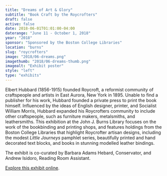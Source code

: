 ```yaml
---
title: "Dreams of Art & Glory"
subtitle: "Book Craft by the Roycrofters"
draft: false
active: false
date: 2018-06-01T01:01:00-04:00
daterange: "June 11 - October 1, 2018"
year: "2018"
sponsor: "Sponsored by the Boston College Libraries"
location: "burns"
slug: "roycrofters"
image: "2018/06-dreams.png"
imagethumb: "2018/06-dreams-thumb.png"
imagealt: "Exhibit poster"
style: "left"
type: "exhibits"
---
```


Elbert Hubbard (1856-1915) founded Roycroft, a reformist community of craftspeople and artists in East Aurora, New York in 1895. Unable to find a publisher for his work, Hubbard founded a private press to print the book himself. Influenced by the ideas of English designer, printer, and Socialist William Morris, Hubbard expanded his Roycrofters community to include other craftspeople, such as furniture makers, metalsmiths, and leathersmiths. This exhibition at the John J. Burns Library focuses on the work of the bookbinding and printing shops, and features holdings from the Boston College Libraries that highlight Roycrofter artisan designs, including the modest <em>Little Journeys</em> pamphlet series, beautifully printed and hand decorated text blocks, and books in stunning modelled leather bindings. 

The exhibit is co-curated by Barbara Adams Hebard, Conservator, and Andrew Isidoro, Reading Room Assistant.

<a href="https://library.bc.edu/burns-exhibits/roycroft/" class="explore" target="_blank">Explore this exhibit online</a>.
